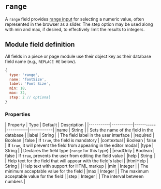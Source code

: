 # `range`

A `range` field provides [range input](https://developer.mozilla.org/en-US/docs/Web/HTML/Element/input/range) for selecting a numeric value, often represented in the browser as a slider. The step option may be used along with min and max, if desired, to effectively limit the results to integers.

## Module field definition

All fields in a piece or page module use their object key as their database field name (e.g., `REPLACE ME` below).

```javascript
{
  type: 'range',
  name: 'fontSize',
  label: 'Font Size',
  min: 18,
  max: 32,
  step: 2 // optional
}
```

### Properties

|  Property | Type   | Default | Description |
|-----------|-----------|-----------|-----------|------------|
|name | String | | Sets the name of the field in the database |
|label | String | | The field label in the user interface |
|required | Boolean | false | If `true`, the field is mandatory |
|contextual | Boolean | false | If `true`, it will prevent the field from appearing in the editor modal |
|type | String | | Declares the field type (`range` for this type) |
|readOnly | Boolean | false | If `true`, prevents the user from editing the field value |
|help | String | | Help text for the field that will appear with the field's label |
|htmlHelp | String | | Help text with support for HTML markup |
|min | Integer |  | The minimum acceptable value for the field |
|max | Integer |  | The maximum acceptable value for the field |
|step | Integer |  | The interval between numbers |
